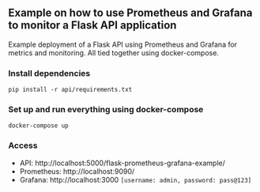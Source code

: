 ## Example on how to use Prometheus and Grafana to monitor a Flask API application

Example deployment of a Flask API using Prometheus and Grafana for metrics and monitoring. All tied together using docker-compose.

### Install dependencies

```
pip install -r api/requirements.txt
```

### Set up and run everything using docker-compose

```
docker-compose up
```

### Access

* API: http://localhost:5000/flask-prometheus-grafana-example/
* Prometheus: http://localhost:9090/
* Grafana: http://localhost:3000 `[username: admin, password: pass@123]`
